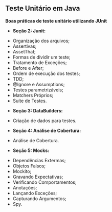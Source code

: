 ## Teste Unitário em Java

**Boas práticas de teste unitário utilizando JUnit**

- **Seção 2: Junit:**
* Organização dos arquivos;
* Assertivas;
* AssetThat;
* Formas de dividir um teste;
* Tratamento de Exceções;
* Before e After;
* Ordem de execução dos testes;
* TDD;
* @Ignore e Assumptions;
* Testes parametrizáveis;
* Matchers Próprios;
* Suíte de Testes.
- **Seção 3: DataBuilders:**
* Criação de dados para testes.
- **Seção 4: Análise de Cobertura:**
* Análise de Cobertura.
- **Seção 5: Mocks:**
* Dependências Extermas;
* Objetos Falsos;
* Mockito;
* Gravando Expectativas;
* Verificando Comportamentos;
* Anotações;
* Lançando Exceções;
* Capturando Argumentos;
* Spy.
